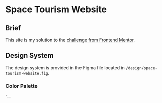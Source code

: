 # Space Tourism Website
## Brief
This site is my solution to the [challenge from Frontend Mentor](https://www.frontendmentor.io/challenges/space-tourism-multipage-website-gRWj1URZ3/hub/space-tourism-multipage-website-6cxVdtJ18).

## Design System
The design system is provided in the Figma file located in `/design/space-tourism-website.fig`.
### Color Palette
`--